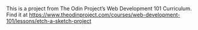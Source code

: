 This is a project from The Odin Project’s Web Development 101 Curriculum. Find it at https://www.theodinproject.com/courses/web-development-101/lessons/etch-a-sketch-project
